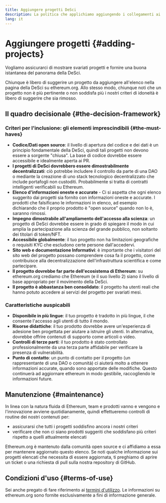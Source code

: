 ```yaml
---
title: Aggiungere progetti DeSci
description: La politica che applichiamo aggiungendo i collegamenti ai progetti sulla pagina della DeSci su ethereum.org
lang: it
---
```


# Aggiungere progetti {#adding-projects}

Vogliamo assicurarci di mostrare svariati progetti e fornire una buona istantanea del panorama della DeSci.

Chiunque è libero di suggerire un progetto da aggiungere all'elenco nella pagina della DeSci su ethereum.org. Allo stesso modo, chiunque noti che un progetto non è più pertinente o non soddisfa più i nostri criteri di idoneità è libero di suggerire che sia rimosso.

## Il quadro decisionale {#the-decision-framework}

### Criteri per l'inclusione: gli elementi imprescindibili {#the-must-haves}

- **Codice/Dati open source**: il livello di apertura del codice e dei dati è un principio fondamentale della DeSci, quindi tali progetti non devono essere a sorgente "chiusa". La base di codice dovrebbe essere accessibile e idealmente aperta ai PR.
- **I progetti di DeSci dovrebbero essere dimostrabilmente decentralizzati**: ciò potrebbe includere il controllo da parte di una DAO o mediante la creazione di uno stack tecnologico decentralizzato che include portafogli non custoditi. Probabilmente si tratta di contratti intelligenti verificabili su Ethereum.
- **Elenco d'informazioni oneste e accurate** - Ci si aspetta che ogni elenco suggerito dai progetti sia fornito con informazioni oneste e accurate. I prodotti che falsificano le informazioni in elenco, ad esempio dichiarando che il proprio prodotto è "open source" quando non lo è, saranno rimossi.
- **Impegno dimostrabile all'ampliamento dell'accesso alla scienza**: un progetto di DeSci dovrebbe essere in grado di spiegare il modo in cui amplia la partecipazione alla scienza del grande pubblico, non soltanto dei titolari di token/NFT.
- **Accessibile globalmente**: il tuo progetto non ha limitazioni geografiche o requisiti KYC che escludono certe persone dall'accedervi.
- **Sito web e documentazione Informativi**: è importante che i visitatori del sito web del progetto possano comprendere cosa fa il progetto, come contribuisce alla decentralizzazione dell'infrastruttura scientifica e come partecipare.
- **Il progetto dovrebbe far parte dell'ecosistema di Ethereum**: su ethereum.org crediamo che Ethereum (e il suo livello 2) siano il livello di base appropriato per il movimento della DeSci.
- **Il progetto è abbastanza ben consolidato**: il progetto ha utenti reali che hanno potuto accedere ai servizi del progetto per svariati mesi.

### Caratteristiche auspicabili

- **Disponibile in più lingue**: il tuo progetto è tradotto in più lingue, il che consente l'accesso agli utenti di tutto il mondo.
- **Risorse didattiche**: il tuo prodotto dovrebbe avere un'esperienza di adesione ben progettata per aiutare a istruire gli utenti. In alternativa, dovrebbe offrire contenuti di supporto come articoli o video.
- **Controlli di terze parti**: il tuo prodotto è stato controllato professionalmente da una terza parte affidabile per verificare la presenza di vulnerabilità.
- **Punto di contatto**: un punto di contatto per il progetto (un rappresentante di una DAO o comunità) ci aiuterà molto a ottenere informazioni accurate, quando sono apportate delle modifiche. Questo continuerà ad aggiornare ethereum in modo gestibile, raccogliendo le informazioni future.

## Manutenzione {#maintenance}

In linea con la natura fluida di Ethereum, team e prodotti vanno e vengono e l'innovazione avviene quotidianamente, quindi effettueremo controlli di routine dei nostri contenuti per:

- assicurarsi che tutti i progetti soddisfino ancora i nostri criteri
- verificare che non ci siano prodotti suggeriti che soddisfano più criteri rispetto a quelli attualmente elencati

Ethereum.org è mantenuto dalla comunità open source e ci affidiamo a essa per mantenere aggiornato questo elenco. Se noti qualche informazione sui progetti elencati che necessita di essere aggiornata, ti preghiamo di aprire un ticket o una richiesta di pull sulla nostra repository di GitHub.

## Condizioni d'uso {#terms-of-use}

Sei anche pregato di fare riferimento ai [termini d'utilizzo](/terms-of-use/). Le informazioni su ethereum.org sono fornite esclusivamente a fini di informazione generale.
